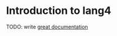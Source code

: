 # Introduction to lang4

TODO: write [great documentation](http://jacobian.org/writing/great-documentation/what-to-write/)
